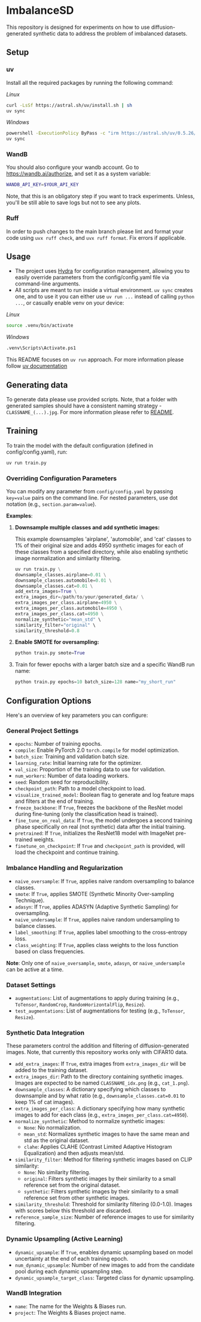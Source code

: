 # ImbalanceSD

This repository is designed for experiments on how to use diffusion-generated synthetic data to address the problem of imbalanced datasets.

## Setup

### uv
Install all the required packages by running the following command:

*Linux*
```sh
curl -LsSf https://astral.sh/uv/install.sh | sh
uv sync
```
*Windows*
```sh
powershell -ExecutionPolicy ByPass -c "irm https://astral.sh/uv/0.5.26/install.ps1 | iex"
uv sync
```

### WandB
You should also configure your wandb account. Go to https://wandb.ai/authorize, and set it as a system variable:
```sh
WANDB_API_KEY=$YOUR_API_KEY
```

Note, that this is an obligatory step if you want to track experiments. Unless, you'll be still able to save logs but not to see any plots.

### Ruff
In order to push changes to the main branch please lint and format your code using `uvx ruff check`, and `uvx ruff format`. Fix errors if applicable.

## Usage
- The project uses [Hydra](https://hydra.cc/) for configuration management, allowing you to easily override parameters from the config/config.yaml file via command-line arguments.
- All scripts are meant to run inside a virtual environment. `uv sync` creates one, and to use it you can either use `uv run ...` instead of calling `python ...`, or casually enable venv on your device:

*Linux*
```sh
source .venv/bin/activate
```
*Windows*
```sh
.venv\Scripts\Activate.ps1
```

This README focuses on `uv run` approach. For more information please follow [uv documentation](https://docs.astral.sh/uv/)

## Generating data
To generate data please use provided scripts. Note, that a folder with generated samples should have a consistent naming strategy - `CLASSNAME_(...).jpg`. For more information please refer to [README](scripts/README.md).

## Training
To train the model with the default configuration (defined in config/config.yaml), run:
```sh
uv run train.py
```

### Overriding Configuration Parameters
You can modify any parameter from `config/config.yaml` by passing `key=value` pairs on the command line. For nested parameters, use dot notation (e.g., `section.param=value`).

**Examples**:
1. **Downsample multiple classes and add synthetic images:**

    This example downsamples 'airplane', 'automobile', and 'cat' classes to 1% of their original size and adds 4950 synthetic images for each of these classes from a specified directory, while also enabling synthetic image normalization and similarity filtering.
    ```py
    uv run train.py \
    downsample_classes.airplane=0.01 \
    downsample_classes.automobile=0.01 \
    downsample_classes.cat=0.01 \
    add_extra_images=True \
    extra_images_dir=/path/to/your/generated_data/ \
    extra_images_per_class.airplane=4950 \
    extra_images_per_class.automobile=4950 \
    extra_images_per_class.cat=4950 \
    normalize_synthetic="mean_std" \
    similarity_filter="original" \
    similarity_threshold=0.8
    ```
2. **Enable SMOTE for oversampling:**
    ```py
    python train.py smote=True
    ```
3. Train for fewer epochs with a larger batch size and a specific WandB run name:
    ```py
    python train.py epochs=10 batch_size=128 name="my_short_run"
    ```

## Configuration Options
Here's an overview of key parameters you can configure:

### General Project Settings
*   `epochs`: Number of training epochs.
*   `compile`: Enable PyTorch 2.0 `torch.compile` for model optimization.
*   `batch_size`: Training and validation batch size.
*   `learning_rate`: Initial learning rate for the optimizer.
*   `val_size`: Proportion of the training data to use for validation.
*   `num_workers`: Number of data loading workers.
*   `seed`: Random seed for reproducibility.
*   `checkpoint_path`: Path to a model checkpoint to load.
*   `visualize_trained_model`: Boolean flag to generate and log feature maps and filters at the end of training.
*   `freeze_backbone`: If `True`, freezes the backbone of the ResNet model during fine-tuning (only the classification head is trained).
*   `fine_tune_on_real_data`: If `True`, the model undergoes a second training phase specifically on real (not synthetic) data after the initial training.
*   `pretrained`: If `True`, initializes the ResNet18 model with ImageNet pre-trained weights.
*   `finetune_on_checkpoint`: If `True` and `checkpoint_path` is provided, will load the checkpoint and continue training.

### Imbalance Handling and Regularization
*   `naive_oversample`: If `True`, applies naive random oversampling to balance classes.
*   `smote`: If `True`, applies SMOTE (Synthetic Minority Over-sampling Technique).
*   `adasyn`: If `True`, applies ADASYN (Adaptive Synthetic Sampling) for oversampling.
*   `naive_undersample`: If `True`, applies naive random undersampling to balance classes.
*   `label_smoothing`: If `True`, applies label smoothing to the cross-entropy loss.
*   `class_weighting`: If `True`, applies class weights to the loss function based on class frequencies.

**Note**: Only one of `naive_oversample`, `smote`, `adasyn`, or `naive_undersample` can be active at a time.

### Dataset Settings
*   `augmentations`: List of augmentations to apply during training (e.g., `ToTensor`, `RandomCrop`, `RandomHorizontalFlip`, `Resize`).
*   `test_augmentations`: List of augmentations for testing (e.g., `ToTensor`, `Resize`).

### Synthetic Data Integration
These parameters control the addition and filtering of diffusion-generated images. Note, that currently this repository works only with CIFAR10 data.
*   `add_extra_images`: If `True`, extra images from `extra_images_dir` will be added to the training dataset.
*   `extra_images_dir`: Path to the directory containing synthetic images. Images are expected to be named `CLASSNAME_idx.png` (e.g., `cat_1.png`).
*   `downsample_classes`: A dictionary specifying which classes to downsample and by what ratio (e.g., `downsample_classes.cat=0.01` to keep 1% of cat images).
*   `extra_images_per_class`: A dictionary specifying how many synthetic images to add for each class (e.g., `extra_images_per_class.cat=4950`).
*   `normalize_synthetic`: Method to normalize synthetic images:
    *   `None`: No normalization.
    *   `mean_std`: Normalizes synthetic images to have the same mean and std as the original dataset.
    *   `clahe`: Applies CLAHE (Contrast Limited Adaptive Histogram Equalization) and then adjusts mean/std.
*   `similarity_filter`: Method for filtering synthetic images based on CLIP similarity:
    *   `None`: No similarity filtering.
    *   `original`: Filters synthetic images by their similarity to a small reference set from the original dataset.
    *   `synthetic`: Filters synthetic images by their similarity to a small reference set from other synthetic images.
*   `similarity_threshold`: Threshold for similarity filtering (0.0-1.0). Images with scores below this threshold are discarded.
*   `reference_sample_size`: Number of reference images to use for similarity filtering.

### Dynamic Upsampling (Active Learning)
*   `dynamic_upsample`: If `True`, enables dynamic upsampling based on model uncertainty at the end of each training epoch.
*   `num_dynamic_upsample`: Number of new images to add from the candidate pool during each dynamic upsampling step.
*   `dynamic_upsample_target_class`: Targeted class for dynamic upsampling.

### WandB Integration
*   `name`: The name for the Weights & Biases run.
*   `project`: The Weights & Biases project name.